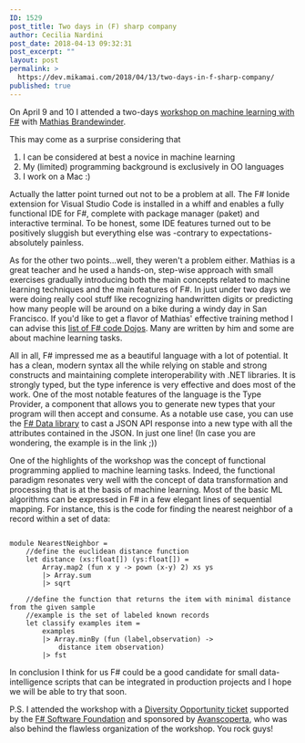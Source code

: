 ```yaml
---
ID: 1529
post_title: Two days in (F) sharp company
author: Cecilia Nardini
post_date: 2018-04-13 09:32:31
post_excerpt: ""
layout: post
permalink: >
  https://dev.mikamai.com/2018/04/13/two-days-in-f-sharp-company/
published: true
---
```

On April 9 and 10 I attended a two-days <a href="https://www.avanscoperta.it/en/training/practical-machine-learning-with-functional-programming-workshop/">workshop on machine learning with F#</a> with <a href="https://twitter.com/brandewinder">Mathias Brandewinder</a>.

<!--more-->

This may come as a surprise considering that
<ol>
 	<li>I can be considered at best a novice in machine learning</li>
 	<li>My (limited) programming background is exclusively in OO languages</li>
 	<li>I work on a Mac :)</li>
</ol>
Actually the latter point turned out not to be a problem at all. The F# Ionide extension for Visual Studio Code is installed in a whiff and enables a fully functional IDE for F#, complete with package manager (paket) and interactive terminal. To be honest, some IDE features turned out to be positively sluggish but everything else was -contrary to expectations- absolutely painless.

As for the other two points...well, they weren't a problem either. Mathias is a great teacher and he used a hands-on, step-wise approach with small exercises gradually introducing both the main concepts related to machine learning techniques and the main features of F#. In just under two days we were doing really cool stuff like recognizing handwritten digits or predicting how many people will be around on a bike during a windy day in San Francisco. If you'd like to get a flavor of Mathias' effective training method I can advise this <a href="https://c4fsharp.net/#list-of-dojos">list of F# code Dojos</a>. Many are written by him and some are about machine learning tasks.

All in all, F# impressed me as a beautiful language with a lot of potential. It has a clean, modern syntax all the while relying on stable and strong constructs and maintaining complete interoperability with .NET libraries. It is strongly typed, but the type inference is very effective and does most of the work. One of the most notable features of the language is the Type Provider, a component that allows you to generate new types that your program will then accept and consume. As a notable use case, you can use the <a href="https://fsharp.github.io/FSharp.Data/">F# Data library</a> to cast a JSON API response into a new type with all the attributes contained in the JSON. In just one line! (In case you are wondering, the example is in the link ;))

One of the highlights of the workshop was the concept of functional programming applied to machine learning tasks. Indeed, the functional paradigm resonates very well with the concept of data transformation and processing that is at the basis of machine learning. Most of the basic ML algorithms can be expressed in F# in a few elegant lines of sequential mapping. For instance, this is the code for finding the nearest neighbor of a record within a set of data:
<pre><code>
module NearestNeighbor =
    //define the euclidean distance function
    let distance (xs:float[]) (ys:float[]) =
        Array.map2 (fun x y -&gt; pown (x-y) 2) xs ys
        |&gt; Array.sum
        |&gt; sqrt

    //define the function that returns the item with minimal distance from the given sample
    //example is the set of labeled known records
    let classify examples item = 
        examples 
        |&gt; Array.minBy (fun (label,observation) -&gt; 
            distance item observation) 
        |&gt; fst
</code></pre>
In conclusion I think for us F# could be a good candidate for small data-intelligence scripts that can be integrated in production projects and I hope we will be able to try that soon.

P.S.
I attended the workshop with a <a href="http://foundation.fsharp.org/2018-03-08-diversity-program">Diversity Opportunity ticket</a> supported by the <a href="https://twitter.com/fsharporg">F# Software Foundation</a> and sponsored by <a href="https://twitter.com/avanscoperta">Avanscoperta</a>, who was also behind the flawless organization of the workshop. You rock guys!